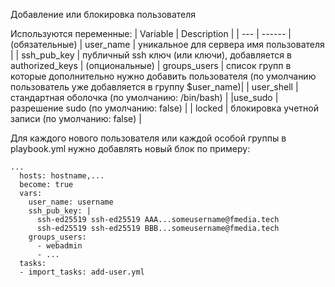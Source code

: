 Добавление или блокировка пользователя

Используются переменные:
| Variable | Description |
| --- | ------ |
(обязательные)
| user_name | уникальное для сервера имя пользователя |
| ssh_pub_key | публичный ssh ключ (или ключи), добавляется в authorized_keys |
(опциональные)
| groups_users | список групп в которые дополнительно нужно добавить пользователя (по умолчанию пользователь уже добавляется в группу $user_name)|
| user_shell | стандартная оболочка (по умолчанию: /bin/bash) |
|use_sudo | разрешение sudo (по умолчанию: false) |
| locked | блокировка учетной записи (по умолчанию: false) |

Для каждого нового пользователя или каждой особой группы в playbook.yml нужно добавлять новый блок по примеру:  
```
...
  hosts: hostname,...
  become: true
  vars:
    user_name: username
    ssh_pub_key: |
      ssh-ed25519 ssh-ed25519 AAA...someusername@fmedia.tech
      ssh-ed25519 ssh-ed25519 BBB...someusername@fmedia.tech
    groups_users:
      - webadmin
      - ...
  tasks:
  - import_tasks: add-user.yml
```
